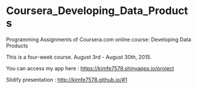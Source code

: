 Coursera_Developing_Data_Products
=================================

Programming Assignments of Coursera.com online course: Developing Data Products

This is a four-week course. August 3rd - August 30th, 2015.  

You can access my app here : https://kimfe7578.shinyapps.io/project

Slidify presentation : http://kimfe7578.github.io/#1

